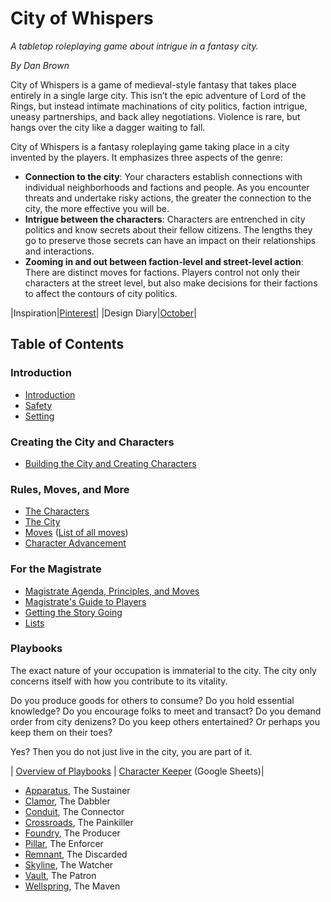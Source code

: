 # City of Whispers
_A tabletop roleplaying game about intrigue in a fantasy city._

_By Dan Brown_

City of Whispers is a game of medieval-style fantasy that takes place entirely in a single large city. This isn’t the epic adventure of Lord of the Rings, but instead intimate machinations of city politics, faction intrigue, uneasy partnerships, and back alley negotiations. Violence is rare, but hangs over the city like a dagger waiting to fall.

City of Whispers is a fantasy roleplaying game taking place in a city invented by the players. It emphasizes three aspects of the genre:

-   **Connection to the city**: Your characters establish connections with individual neighborhoods and factions and people. As you encounter threats and undertake risky actions, the greater the connection to the city, the more effective you will be.
-   **Intrigue between the characters**: Characters are entrenched in city politics and know secrets about their fellow citizens. The lengths they go to preserve those secrets can have an impact on their relationships and interactions.
-   **Zooming in and out between faction-level and street-level action**: There are distinct moves for factions. Players control not only their characters at the street level, but also make decisions for their factions to affect the contours of city politics.


|Inspiration|[Pinterest](https://www.pinterest.com/brownorama/city-of-whispers/)|
|Design Diary|[October](DesignDiary/Diary001)|

## Table of Contents

### Introduction
* [Introduction](Introduction.md)
* [Safety](Safety.md)
* [Setting](Setting.md)

### Creating the City and Characters
- [Building the City and Creating Characters](Gen.md)

### Rules, Moves, and More
- [The Characters](Characters.md)
- [The City](City.md)
- [Moves](Moves.md) ([List of all moves](ListofMoves.md))
- [Character Advancement](Advacement.md)

### For the Magistrate
- [Magistrate Agenda, Principles, and Moves](Magistrate.md)
- [Magistrate's Guide to Players](MagistrateGuide.md)
- [Getting the Story Going](FirstSession.md)
- [Lists](Lists.md)

<a id="Playbooks"></a>
### Playbooks
The exact nature of your occupation is immaterial to the city. The city only concerns itself with how you contribute to its vitality. 

Do you produce goods for others to consume? Do you hold essential knowledge? Do you encourage folks to meet and transact? Do you demand order from city denizens? Do you keep others entertained? Or perhaps you keep them on their toes?

Yes? Then you do not just live in the city, you are part of it.

| [Overview of Playbooks](Playbooks/Overview.md) | [Character Keeper](https://docs.google.com/spreadsheets/d/19W-ZXKJxQCVb6nVTRmpdg9w0xR8xBqS2c9Jb80rYUrk/edit?usp=sharing) (Google Sheets)| 

- [Apparatus](Playbooks/Apparatus.md), The Sustainer
- [Clamor](Playbooks/Clamor.md), The Dabbler
- [Conduit](Playbooks/Conduit.md), The Connector
- [Crossroads](Playbooks/Crossroads.md), The Painkiller
- [Foundry](Playbooks/Foundry.md), The Producer
- [Pillar](Playbooks/Pillar.md), The Enforcer
- [Remnant](Playbooks/Remnant.md), The Discarded
- [Skyline](Playbooks/Skyline.md), The Watcher
- [Vault](Playbooks/Vault.md), The Patron
- [Wellspring](Playbooks/Wellspring.md), The Maven